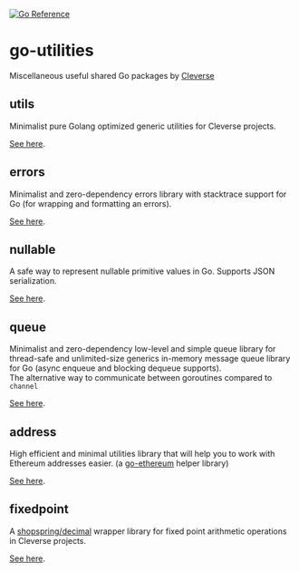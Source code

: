 [![Go Reference](https://pkg.go.dev/badge/github.com/Cleverse/go-utilities.svg)](https://pkg.go.dev/github.com/Cleverse/go-utilities)

# go-utilities

Miscellaneous useful shared Go packages by [Cleverse](https://about.cleverse.com)

## utils

Minimalist pure Golang optimized generic utilities for Cleverse projects.

[See here](utils/README.md).

## errors

Minimalist and zero-dependency errors library with stacktrace support for Go (for wrapping and formatting an errors).

[See here](errors/README.md).

## nullable

A safe way to represent nullable primitive values in Go. Supports JSON serialization.

[See here](nullable/README.md).

## queue

Minimalist and zero-dependency low-level and simple queue library for thread-safe and unlimited-size generics in-memory message queue library for Go (async enqueue and blocking dequeue supports).\
The alternative way to communicate between goroutines compared to `channel`

[See here](queue/README.md).

## address

High efficient and minimal utilities library that will help you to work with Ethereum addresses easier. (a [go-ethereum](https://github.com/ethereum/go-ethereum) helper library)

[See here](address/README.md).

## fixedpoint

A [shopspring/decimal](https://github.com/shopspring/decimal) wrapper library for fixed point arithmetic operations in Cleverse projects.

[See here](fixedpoint/README.md).

